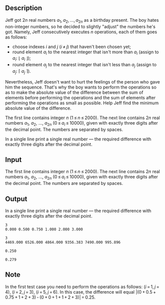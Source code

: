 ## Description

<div><p>Jeff got <span class="tex-span">2<i>n</i></span> real numbers <span class="tex-span"><i>a</i><sub class="lower-index">1</sub>, <i>a</i><sub class="lower-index">2</sub>, ..., <i>a</i><sub class="lower-index">2<i>n</i></sub></span> as a birthday present. The boy hates non-integer numbers, so he decided to slightly "adjust" the numbers he's got. Namely, Jeff consecutively executes <span class="tex-span"><i>n</i></span> operations, each of them goes as follows:</p><ul> <li> choose indexes <span class="tex-span"><i>i</i></span> and <span class="tex-span"><i>j</i></span> <span class="tex-span">(<i>i</i> ≠ <i>j</i>)</span> that haven't been chosen yet; </li><li> round element <span class="tex-span"><i>a</i><sub class="lower-index"><i>i</i></sub></span> to the nearest integer that isn't more than <span class="tex-span"><i>a</i><sub class="lower-index"><i>i</i></sub></span> (assign to <span class="tex-span"><i>a</i><sub class="lower-index"><i>i</i></sub></span>: <span class="tex-span">⌊ <i>a</i><sub class="lower-index"><i>i</i></sub>&nbsp;⌋</span>); </li><li> round element <span class="tex-span"><i>a</i><sub class="lower-index"><i>j</i></sub></span> to the nearest integer that isn't less than <span class="tex-span"><i>a</i><sub class="lower-index"><i>j</i></sub></span> (assign to <span class="tex-span"><i>a</i><sub class="lower-index"><i>j</i></sub></span>: <span class="tex-span">⌈ <i>a</i><sub class="lower-index"><i>j</i></sub>&nbsp;⌉</span>). </li></ul><p>Nevertheless, Jeff doesn't want to hurt the feelings of the person who gave him the sequence. That's why the boy wants to perform the operations so as to make the absolute value of the difference between the sum of elements before performing the operations and the sum of elements after performing the operations as small as possible. Help Jeff find the minimum absolute value of the difference.</p></div><div class="input-specification"><p>The first line contains integer <span class="tex-span"><i>n</i></span> <span class="tex-span">(1 ≤ <i>n</i> ≤ 2000)</span>. The next line contains <span class="tex-span">2<i>n</i></span> real numbers <span class="tex-span"><i>a</i><sub class="lower-index">1</sub></span>, <span class="tex-span"><i>a</i><sub class="lower-index">2</sub></span>, <span class="tex-span">...</span>, <span class="tex-span"><i>a</i><sub class="lower-index">2<i>n</i></sub></span> <span class="tex-span">(0 ≤ <i>a</i><sub class="lower-index"><i>i</i></sub> ≤ 10000)</span>, given with exactly three digits after the decimal point. The numbers are separated by spaces.</p></div><div class="output-specification"><p>In a single line print a single real number — the required difference with <span class="tex-font-style-bf">exactly three digits</span> after the decimal point.</p></div>

## Input

<p>The first line contains integer <span class="tex-span"><i>n</i></span> <span class="tex-span">(1 ≤ <i>n</i> ≤ 2000)</span>. The next line contains <span class="tex-span">2<i>n</i></span> real numbers <span class="tex-span"><i>a</i><sub class="lower-index">1</sub></span>, <span class="tex-span"><i>a</i><sub class="lower-index">2</sub></span>, <span class="tex-span">...</span>, <span class="tex-span"><i>a</i><sub class="lower-index">2<i>n</i></sub></span> <span class="tex-span">(0 ≤ <i>a</i><sub class="lower-index"><i>i</i></sub> ≤ 10000)</span>, given with exactly three digits after the decimal point. The numbers are separated by spaces.</p>

## Output

<p>In a single line print a single real number — the required difference with <span class="tex-font-style-bf">exactly three digits</span> after the decimal point.</p>





```input1
3
0.000 0.500 0.750 1.000 2.000 3.000

```




```input2
3
4469.000 6526.000 4864.000 9356.383 7490.000 995.896

```




```output1
0.250

```




```output2
0.279

```



## Note

<p>In the first test case you need to perform the operations as follows: <span class="tex-span">(<i>i</i> = 1, <i>j</i> = 4)</span>, <span class="tex-span">(<i>i</i> = 2, <i>j</i> = 3)</span>, <span class="tex-span">(<i>i</i> = 5, <i>j</i> = 6)</span>. In this case, the difference will equal <span class="tex-span">|(0 + 0.5 + 0.75 + 1 + 2 + 3) - (0 + 0 + 1 + 1 + 2 + 3)| = 0.25</span>. </p>
